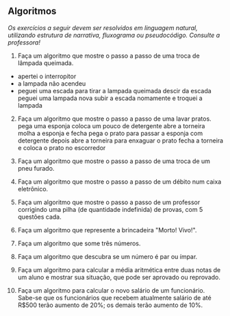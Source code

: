 ## Algoritmos

_Os exercícios a seguir devem ser resolvidos em linguagem natural, utilizando estrutura de narrativa, fluxograma ou pseudocódigo. Consulte a professora!_

1. Faça um algoritmo que mostre o passo a passo de uma troca de lâmpada queimada.

- apertei o interropitor
- a lampada não acendeu
- peguei uma escada para tirar a lampada queimada
  descir da escada peguei uma lampada nova 
  subir  a escada nomamente e troquei a lampada


2. Faça um algoritmo que mostre o passo a passo de uma lavar pratos.
pega uma esponja
coloca um pouco de detergente
abre a torneira molha a esponja e fecha 
pega o prato para passar a esponja com detergente
depois abre a torneira para enxaguar o prato 
fecha a torneira  e coloca o prato no escorredor

3. Faça um algoritmo que mostre o passo a passo de uma troca de um pneu furado.

4. Faça um algoritmo que mostre o passo a passo de um débito num caixa eletrônico.

5. Faça um algoritmo que mostre o passo a passo de um professor corrigindo uma pilha (de quantidade indefinida) de provas, com 5 questões cada.

6. Faça um algoritmo que represente a brincadeira "Morto! Vivo!".

7. Faça um algoritmo que some três números.

8. Faça um algoritmo que descubra se um número é par ou ímpar.

9. Faça um algoritmo para calcular a média aritmética entre duas notas de um aluno e mostrar sua situação, que pode ser aprovado ou reprovado.

10. Faça um algoritmo para calcular o novo salário de um funcionário. Sabe-se que os funcionários que recebem atualmente salário de até R$500 terão aumento de 20%; os demais terão aumento de 10%.
